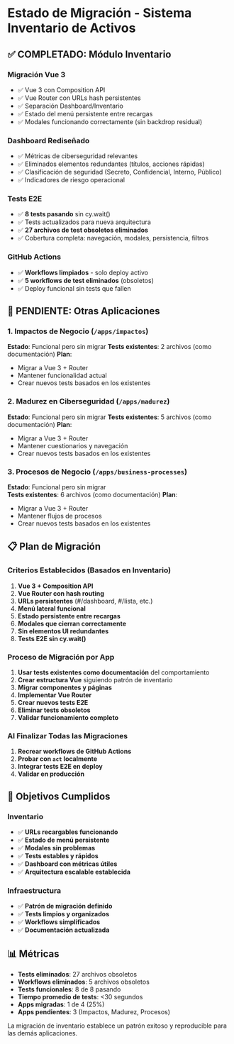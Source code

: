 # Estado de Migración - Sistema Inventario de Activos

## ✅ COMPLETADO: Módulo Inventario

### Migración Vue 3
- ✅ Vue 3 con Composition API
- ✅ Vue Router con URLs hash persistentes
- ✅ Separación Dashboard/Inventario
- ✅ Estado del menú persistente entre recargas
- ✅ Modales funcionando correctamente (sin backdrop residual)

### Dashboard Rediseñado
- ✅ Métricas de ciberseguridad relevantes
- ✅ Eliminados elementos redundantes (títulos, acciones rápidas)
- ✅ Clasificación de seguridad (Secreto, Confidencial, Interno, Público)
- ✅ Indicadores de riesgo operacional

### Tests E2E
- ✅ **8 tests pasando** sin cy.wait()
- ✅ Tests actualizados para nueva arquitectura
- ✅ **27 archivos de test obsoletos eliminados**
- ✅ Cobertura completa: navegación, modales, persistencia, filtros

### GitHub Actions
- ✅ **Workflows limpiados** - solo deploy activo
- ✅ **5 workflows de test eliminados** (obsoletos)
- ✅ Deploy funcional sin tests que fallen

## 🔄 PENDIENTE: Otras Aplicaciones

### 1. Impactos de Negocio (`/apps/impactos`)
**Estado**: Funcional pero sin migrar
**Tests existentes**: 2 archivos (como documentación)
**Plan**:
- Migrar a Vue 3 + Router
- Mantener funcionalidad actual
- Crear nuevos tests basados en los existentes

### 2. Madurez en Ciberseguridad (`/apps/madurez`)  
**Estado**: Funcional pero sin migrar
**Tests existentes**: 5 archivos (como documentación)
**Plan**:
- Migrar a Vue 3 + Router
- Mantener cuestionarios y navegación
- Crear nuevos tests basados en los existentes

### 3. Procesos de Negocio (`/apps/business-processes`)
**Estado**: Funcional pero sin migrar  
**Tests existentes**: 6 archivos (como documentación)
**Plan**:
- Migrar a Vue 3 + Router
- Mantener flujos de procesos
- Crear nuevos tests basados en los existentes

## 📋 Plan de Migración

### Criterios Establecidos (Basados en Inventario)
1. **Vue 3 + Composition API**
2. **Vue Router con hash routing**
3. **URLs persistentes** (#/dashboard, #/lista, etc.)
4. **Menú lateral funcional**
5. **Estado persistente entre recargas**
6. **Modales que cierran correctamente**
7. **Sin elementos UI redundantes**
8. **Tests E2E sin cy.wait()**

### Proceso de Migración por App
1. **Usar tests existentes como documentación** del comportamiento
2. **Crear estructura Vue** siguiendo patrón de inventario
3. **Migrar componentes y páginas**
4. **Implementar Vue Router**
5. **Crear nuevos tests E2E**
6. **Eliminar tests obsoletos**
7. **Validar funcionamiento completo**

### Al Finalizar Todas las Migraciones
1. **Recrear workflows de GitHub Actions**
2. **Probar con `act` localmente**
3. **Integrar tests E2E en deploy**
4. **Validar en producción**

## 🎯 Objetivos Cumplidos

### Inventario
- ✅ **URLs recargables funcionando**
- ✅ **Estado de menú persistente**
- ✅ **Modales sin problemas**
- ✅ **Tests estables y rápidos**
- ✅ **Dashboard con métricas útiles**
- ✅ **Arquitectura escalable establecida**

### Infraestructura
- ✅ **Patrón de migración definido**
- ✅ **Tests limpios y organizados**
- ✅ **Workflows simplificados**
- ✅ **Documentación actualizada**

## 📊 Métricas

- **Tests eliminados**: 27 archivos obsoletos
- **Workflows eliminados**: 5 archivos obsoletos  
- **Tests funcionales**: 8 de 8 pasando
- **Tiempo promedio de tests**: <30 segundos
- **Apps migradas**: 1 de 4 (25%)
- **Apps pendientes**: 3 (Impactos, Madurez, Procesos)

La migración de inventario establece un patrón exitoso y reproducible para las demás aplicaciones.